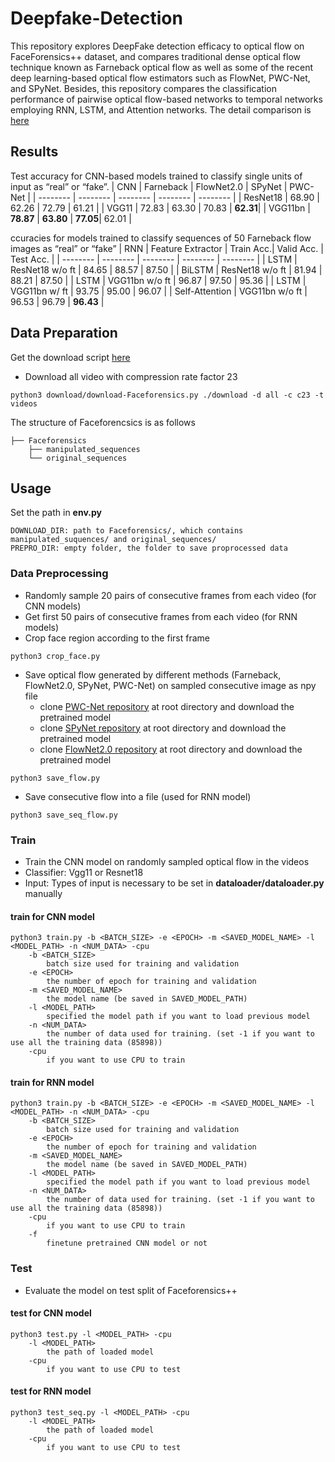 # Deepfake-Detection
This repository explores DeepFake detection efficacy to optical flow on FaceForensics++ dataset, and compares traditional dense optical flow technique known as Farneback optical flow as well as some of the recent deep learning-based optical flow estimators such as FlowNet, PWC-Net, and SPyNet. Besides, this repository compares the classification performance of pairwise optical flow-based networks to temporal networks employing RNN, LSTM, and Attention networks. The detail comparison is [here](https://github.com/ChingYenShih/Deepfake-Detection/blob/master/report/Deepfake-Detection.pdf)


## Results
Test accuracy for CNN-based models trained to classify single units of input as “real” or “fake”.
| CNN      | Farneback     | FlowNet2.0 | SPyNet   | PWC-Net  |
| -------- | --------      | --------   | -------- | -------- |
| ResNet18 | 68.90         | 62.26      | 72.79    | 61.21    |
| VGG11    | 72.83         | 63.30      | 70.83    | **62.31**|
| VGG11bn  | **78.87**     | **63.80**  | **77.05**| 62.01    |

ccuracies for models trained to classify sequences of 50 Farneback flow images as “real” or “fake”
| RNN            | Feature Extractor  | Train Acc.| Valid Acc. | Test Acc.    |
| --------       | --------           | --------  | --------   | --------     |
| LSTM           | ResNet18 w/o ft    | 84.65     | 88.57      | 87.50        |
| BiLSTM         | ResNet18 w/o ft    | 81.94     | 88.21      | 87.50        |
| LSTM           | VGG11bn w/o ft     | 96.87     | 97.50      | 95.36        |
| LSTM           | VGG11bn w/ ft      | 93.75     | 95.00      | 96.07        |
| Self-Attention | VGG11bn w/o ft     | 96.53     | 96.79      | **96.43**    |

## Data Preparation
Get the download script [here](https://github.com/ondyari/FaceForensics)
- Download all video with compression rate factor 23
```
python3 download/download-Faceforensics.py ./download -d all -c c23 -t videos
```
The structure of Faceforencsics is as follows


```
├── Faceforensics
    ├── manipulated_sequences
    └── original_sequences
```


## Usage
Set the path in **env.py**
```
DOWNLOAD_DIR: path to Faceforensics/, which contains manipulated_suquences/ and original_sequences/
PREPRO_DIR: empty folder, the folder to save proprocessed data
```

### Data Preprocessing
- Randomly sample 20 pairs of consecutive frames from each video (for CNN models)
- Get first 50 pairs of consecutive frames from each video (for RNN models)
- Crop face region according to the first frame
```
python3 crop_face.py
```

- Save optical flow generated by different methods (Farneback, FlowNet2.0, SPyNet, PWC-Net) on sampled consecutive image as npy file
  - clone [PWC-Net repository](https://github.com/sniklaus/pytorch-pwc) at root directory and download the pretrained model
  - clone [SPyNet repository](https://github.com/sniklaus/pytorch-spynet) at root directory and download the pretrained model
  - clone [FlowNet2.0 repository](https://github.com/NVIDIA/flownet2-pytorch) at root directory and download the pretrained model
```
python3 save_flow.py
```
- Save consecutive flow into a file (used for RNN model)
```
python3 save_seq_flow.py
```

### Train
- Train the CNN model on randomly sampled optical flow in the videos
- Classifier: Vgg11 or Resnet18
- Input: Types of input is necessary to be set in **dataloader/dataloader.py** manually

#### train for CNN model
```
python3 train.py -b <BATCH_SIZE> -e <EPOCH> -m <SAVED_MODEL_NAME> -l <MODEL_PATH> -n <NUM_DATA> -cpu
    -b <BATCH_SIZE>
        batch size used for training and validation
    -e <EPOCH>
        the number of epoch for training and validation
    -m <SAVED_MODEL_NAME>
        the model name (be saved in SAVED_MODEL_PATH)
    -l <MODEL_PATH>
        specified the model path if you want to load previous model
    -n <NUM_DATA>
        the number of data used for training. (set -1 if you want to use all the training data (85898))
    -cpu
        if you want to use CPU to train
```
#### train for RNN model
```
python3 train.py -b <BATCH_SIZE> -e <EPOCH> -m <SAVED_MODEL_NAME> -l <MODEL_PATH> -n <NUM_DATA> -cpu
    -b <BATCH_SIZE>
        batch size used for training and validation
    -e <EPOCH>
        the number of epoch for training and validation
    -m <SAVED_MODEL_NAME>
        the model name (be saved in SAVED_MODEL_PATH)
    -l <MODEL_PATH>
        specified the model path if you want to load previous model
    -n <NUM_DATA>
        the number of data used for training. (set -1 if you want to use all the training data (85898))
    -cpu
        if you want to use CPU to train
    -f
        finetune pretrained CNN model or not
```

### Test
- Evaluate the model on test split of Faceforensics++
#### test for CNN model
```
python3 test.py -l <MODEL_PATH> -cpu
    -l <MODEL_PATH>
        the path of loaded model
    -cpu   
        if you want to use CPU to test
```
#### test for RNN model
```
python3 test_seq.py -l <MODEL_PATH> -cpu
    -l <MODEL_PATH>
        the path of loaded model
    -cpu   
        if you want to use CPU to test
```
